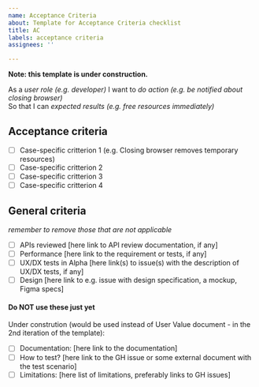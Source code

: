```yaml
---
name: Acceptance Criteria
about: Template for Acceptance Criteria checklist
title: AC
labels: acceptance criteria
assignees: ''

---
```


**Note: this template is under construction.**  

As a *user role (e.g. developer)*
I want to *do action (e.g. be notified about closing browser)*  
So that I can *expected results (e.g. free resources immediately)*  

## Acceptance criteria
- [ ] Case-specific critterion 1 (e.g. Closing browser removes temporary resources)
- [ ] Case-specific critterion 2
- [ ] Case-specific critterion 3
- [ ] Case-specific critterion 4
## General criteria
_remember to remove those that are not applicable_
- [ ] APIs reviewed [here link to API review documentation, if any]
- [ ] Performance [here link to the requirement or tests, if any]
- [ ] UX/DX tests in Alpha [here link(s) to issue(s) with the description of UX/DX tests, if any]
- [ ] Design [here link to e.g. issue with design specification, a mockup, Figma specs] 

#### **Do NOT use these just yet**
Under constrution (would be used instead of User Value document - in the 2nd iteration of the template):  
- [ ] Documentation: [here link to the documentation]
- [ ] How to test? [here link to the GH issue or some external document with the test scenario]
- [ ] Limitations: [here list of limitations, preferably links to GH issues]
